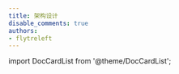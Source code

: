 ```yaml
---
title: 架构设计
disable_comments: true
authors:
- flytreleft
---
```


import DocCardList from '@theme/DocCardList';


<DocCardList />
